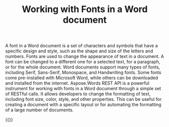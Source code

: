 ﻿---
title: "Working with Fonts in a Word document"
second_title: " online"
articleTitle: "Working with Fonts"
linktitle: "Fonts"
type: docs
url: /fonts/
description: "Insert, edit, delete Fonts in a Word document programmatically via Cloud API."
weight: 100
---

A font in a Word document is a set of characters and symbols that have a specific design and style, such as the shape and size of the letters and numbers. Fonts are used to change the appearance of text in a document. A font can be changed to a different one for a selected text, for a paragraph, or for the whole document. Word documents support many types of fonts, including Serif, Sans-Serif, Monospace, and Handwriting fonts. Some fonts come pre-installed with Microsoft Word, while others can be downloaded and installed from the internet.
Aspose.Words REST API is a powerful instrument for working with fonts in a Word document through a simple set of RESTful calls. It allows developers to change the formatting of text, including font size, color, style, and other properties. This can be useful for creating a document with a specific layout or for automating the formatting of a large number of documents.

{{<list-children-pages>}}
